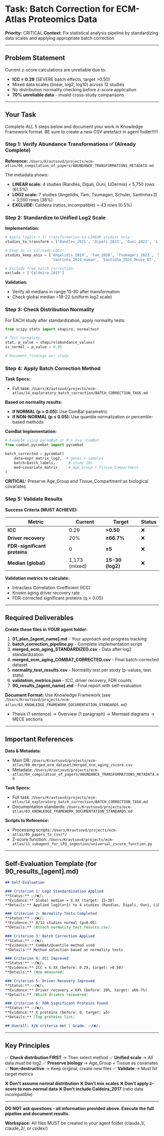 # Task: Batch Correction for ECM-Atlas Proteomics Data

**Priority:** CRITICAL
**Context:** Fix statistical analysis pipeline by standardizing data scales and applying appropriate batch correction

---

## Problem Statement

Current z-score calculations are unreliable due to:
- **ICC = 0.29** (SEVERE batch effects, target >0.50)
- Mixed data scales (linear, log2, log10) across 12 studies
- No distribution normality checking before z-score application
- **70% unreliable data** - invalid cross-study comparisons

---

## Your Task

Complete ALL 5 steps below and document your work in Knowledge Framework format.
BE sure to create  a new CSV aretefact in agent fodler!!!!! 

### Step 1: Verify Abundance Transformations ✅ (Already Complete)

**Reference:** `/Users/Kravtsovd/projects/ecm-atlas/04_compilation_of_papers/ABUNDANCE_TRANSFORMATIONS_METADATA.md`

The metadata shows:
- **LINEAR scale:** 4 studies (Randles, Dipali, Ouni, LiDermis) = 5,750 rows (61.5%)
- **LOG2 scale:** 7 studies (Angelidis, Tam, Tsumagari, Schuler, Santinha×3) = 3,550 rows (38%)
- **EXCLUDE:** Caldeira (ratios, incompatible) = 43 rows (0.5%)

### Step 2: Standardize to Unified Log2 Scale

**Implementation:**
```python
# Apply log2(x + 1) transformation to LINEAR studies only:
studies_to_transform = ['Randles_2021', 'Dipali_2023', 'Ouni_2022', 'LiDermis_2021']

# Keep as-is (already LOG2):
studies_keep_asis = ['Angelidis_2019', 'Tam_2020', 'Tsumagari_2023', 'Schuler_2021',
                     'Santinha_2024_Human', 'Santinha_2024_Mouse_DT', 'Santinha_2024_Mouse_NT']

# Exclude from batch correction:
exclude = ['Caldeira_2017']
```

**Validation:**
- Verify all medians in range 15-30 after transformation
- Check global median ~18-22 (uniform log2 scale)

### Step 3: Check Distribution Normality

For EACH study after standardization, apply normality tests:

```python
from scipy.stats import shapiro, normaltest

# Test normality
stat, p_value = shapiro(abundance_values)
is_normal = p_value > 0.05

# Document findings per study
```

### Step 4: Apply Batch Correction Method

**Task Specs:**
- Full task: `/Users/Kravtsovd/projects/ecm-atlas/14_exploratory_batch_correction/BATCH_CORRECTION_TASK.md`

**Based on normality results:**

- **If NORMAL (p > 0.05):** Use ComBat parametric
- **If NON-NORMAL (p ≤ 0.05):** Use quantile normalization or percentile-based methods

**ComBat Implementation:**
```python
# Example using pyComBat or R's sva::ComBat
from combat.pycombat import pycombat

batch_corrected = pycombat(
    data=expr_matrix_log2,  # genes × samples
    batch=batch_labels,      # study IDs
    mod=covariate_matrix     # Age_Group + Tissue_Compartment
)
```

**CRITICAL:** Preserve Age_Group and Tissue_Compartment as biological covariates

### Step 5: Validate Results

**Success Criteria (MUST ACHIEVE):**

| Metric | Current | Target | Status |
|--------|---------|--------|--------|
| **ICC** | 0.29 | **>0.50** | ❌ |
| **Driver recovery** | 20% | **≥66.7%** | ❌ |
| **FDR-significant proteins** | 0 | **≥5** | ❌ |
| **Median (global)** | 1,173 (mixed) | **15-30 (log2)** | ❌ |

**Validation metrics to calculate:**
- Intraclass Correlation Coefficient (ICC)
- Known aging driver recovery rate
- FDR-corrected significant proteins (q < 0.05)

---

## Required Deliverables

**Create these files in YOUR agent folder:**

1. **01_plan_[agent_name].md** - Your approach and progress tracking
2. **batch_correction_pipeline.py** - Complete implementation script
3. **merged_ecm_aging_STANDARDIZED.csv** - Data after log2 standardization
4. **merged_ecm_aging_COMBAT_CORRECTED.csv** - Final batch-corrected dataset
5. **normality_test_results.csv** - Normality test per study (p-values, test stats)
6. **validation_metrics.json** - ICC, driver recovery, FDR counts
7. **90_results_[agent_name].md** - Final report with self-evaluation

**Document Format:** Use Knowledge Framework (see `/Users/Kravtsovd/projects/ecm-atlas/03_KNOWLEDGE_FRAMEWORK_DOCUMENTATION_STANDARDS.md`)
- Thesis (1 sentence) → Overview (1 paragraph) → Mermaid diagrams → MECE sections

---

## Important References

**Data & Metadata:**
- Main DB: `/Users/Kravtsovd/projects/ecm-atlas/08_merged_ecm_dataset/merged_ecm_aging_zscore.csv`
- Metadata: `/Users/Kravtsovd/projects/ecm-atlas/04_compilation_of_papers/ABUNDANCE_TRANSFORMATIONS_METADATA.md`

**Task Specs:**
- Full task: `/Users/Kravtsovd/projects/ecm-atlas/14_exploratory_batch_correction/BATCH_CORRECTION_TASK.md`
- Documentation standards: `/Users/Kravtsovd/projects/ecm-atlas/03_KNOWLEDGE_FRAMEWORK_DOCUMENTATION_STANDARDS.md`

**Scripts to Reference:**
- Processing scripts: `/Users/Kravtsovd/projects/ecm-atlas/05_papers_to_csv/*/`
- Z-score function: `/Users/Kravtsovd/projects/ecm-atlas/11_subagent_for_LFQ_ingestion/universal_zscore_function.py`

---

## Self-Evaluation Template (for 90_results_[agent].md)

```markdown
## Self-Evaluation

### Criterion 1: Log2 Standardization Applied
**Status:** ✅/❌/⚠️
**Evidence:** Global median = X.XX (target: 15-30)
**Details:** Applied log2(x+1) to 4 studies (Randles, Dipali, Ouni, LiDermis)

### Criterion 2: Normality Tests Completed
**Status:** ✅/❌/⚠️
**Evidence:** X/12 studies normal (p>0.05)
**Details:** [Attach normality_test_results.csv]

### Criterion 3: Batch Correction Applied
**Status:** ✅/❌/⚠️
**Evidence:** ComBat/Quantile method used
**Details:** Method selection based on normality tests

### Criterion 4: ICC Improved
**Status:** ✅/❌/⚠️
**Evidence:** ICC = X.XX (before: 0.29, target: >0.50)
**Details:** [How measured]

### Criterion 5: Driver Recovery Improved
**Status:** ✅/❌/⚠️
**Evidence:** Driver recovery = XX% (before: 20%, target: ≥66.7%)
**Details:** [Which drivers recovered]

### Criterion 6: FDR-Significant Proteins Found
**Status:** ✅/❌/⚠️
**Evidence:** X proteins (before: 0, target: ≥5)
**Details:** [Top proteins list]

## Overall: X/6 criteria met | Grade: ✅/❌/⚠️
```

---

## Key Principles

✅ **Check distribution FIRST** → Then select method
✅ **Unified scale** → All data must be log2
✅ **Preserve biology** → Age_Group + Tissue as covariates
✅ **Non-destructive** → Keep original, create new files
✅ **Validate** → Must hit target metrics

❌ **Don't assume normal distribution**
❌ **Don't mix scales**
❌ **Don't apply z-score to non-normal data**
❌ **Don't include Caldeira_2017** (ratio data incompatible)

---

**DO NOT ask questions - all information provided above. Execute the full pipeline and document results.**

**Workspace:** All files MUST be created in your agent folder (claude_1/, claude_2/, or codex/)
